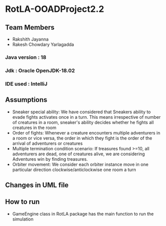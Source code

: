 # RotLA-OOADProject2.2

## Team Members
- Rakshith Jayanna
- Rakesh Chowdary Yarlagadda

### Java version : 18
### Jdk : Oracle OpenJDK-18.02
### IDE used : IntelliJ

## Assumptions
- Sneaker special ability: We have considered that Sneakers ability to evade fights activates once in a turn. This means irrespective of number of creatures in a room, sneaker's ability decides whether he fights all creatures in the room
- Order of fights: Whenever a creature encounters multiple adventurers in a room or vice versa, the order in which they fight is the order of the arrival of adventurers or creatures
- Multiple termination condition scenario: If treasures found >=10, all adventurers are dead, one of creatures alive, we are considering Adventures win by finding treasures. 
- Orbiter movement: We consider each orbiter instance move in one particular direction clockwise/anticlockwise one room a turn

## Changes in UML file




## How to run

- GameEngine class in RotLA package has the main function to run the simulation
